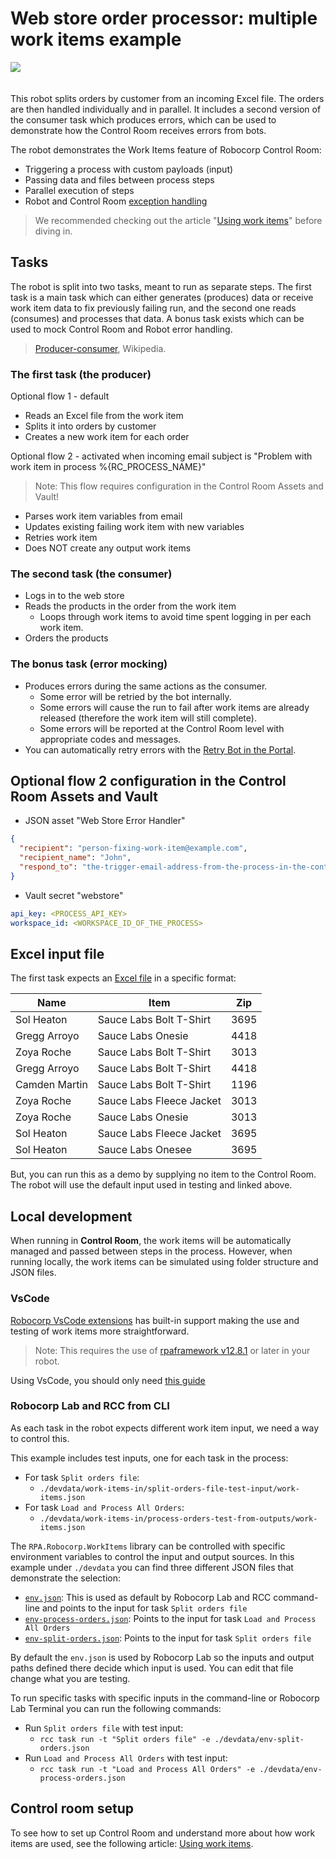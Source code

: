 # Web store order processor: multiple work items example

<img src="images/work-data-management.png" style="margin-bottom:20px">

This robot splits orders by customer from an incoming Excel file. The orders are then handled individually and in parallel. It includes a second version of the consumer task which produces errors, which can be used to demonstrate how the Control Room receives errors from bots.

The robot demonstrates the Work Items feature of Robocorp Control Room:

- Triggering a process with custom payloads (input)
- Passing data and files between process steps
- Parallel execution of steps
- Robot and Control Room [exception handling](https://robocorp.com/docs/development-guide/control-room/work-items#work-item-exception-handling)

> We recommended checking out the article "[Using work items](https://robocorp.com/docs/development-guide/control-room/data-pipeline)" before diving in.

## Tasks

The robot is split into two tasks, meant to run as separate steps. The first task is a main task which can either generates (produces) data or receive work item data to fix previously failing run, and the second one reads (consumes) and processes that data. A bonus task exists which can be used to mock Control Room and Robot error handling.

> [Producer-consumer](https://en.wikipedia.org/wiki/Producer%E2%80%93consumer_problem), Wikipedia.

### The first task (the producer)

Optional flow 1 - default

- Reads an Excel file from the work item
- Splits it into orders by customer
- Creates a new work item for each order

Optional flow 2 - activated when incoming email subject is "Problem with work item in process %{RC_PROCESS_NAME}"

> Note: This flow requires configuration in the Control Room Assets and Vault!

- Parses work item variables from email
- Updates existing failing work item with new variables
- Retries work item
- Does NOT create any output work items

### The second task (the consumer)

- Logs in to the web store
- Reads the products in the order from the work item
  - Loops through work items to avoid time spent logging in per each work item.
- Orders the products

### The bonus task (error mocking)

- Produces errors during the same actions as the consumer.
  - Some error will be retried by the bot internally.
  - Some errors will cause the run to fail after work items are already released (therefore the work item will still complete).
  - Some errors will be reported at the Control Room level with appropriate codes and messages.
- You can automatically retry errors with the [Retry Bot in the Portal](https://robocorp.com/portal/robot/robocorp/example-retry-work-item-bot).

## Optional flow 2 configuration in the Control Room Assets and Vault

- JSON asset "Web Store Error Handler"

```json
{
  "recipient": "person-fixing-work-item@example.com",
  "recipient_name": "John",
  "respond_to": "the-trigger-email-address-from-the-process-in-the-control-room"
}
```

- Vault secret "webstore"

```yaml
api_key: <PROCESS_API_KEY>
workspace_id: <WORKSPACE_ID_OF_THE_PROCESS>
```

## Excel input file

The first task expects an [Excel file](https://github.com/robocorp/example-web-store-work-items/raw/master/devdata/work-items-in/split-orders-file-test-input/orders.xlsx) in a specific format:

| Name          | Item                     | Zip  |
| ------------- | ------------------------ | ---- |
| Sol Heaton    | Sauce Labs Bolt T-Shirt  | 3695 |
| Gregg Arroyo  | Sauce Labs Onesie        | 4418 |
| Zoya Roche    | Sauce Labs Bolt T-Shirt  | 3013 |
| Gregg Arroyo  | Sauce Labs Bolt T-Shirt  | 4418 |
| Camden Martin | Sauce Labs Bolt T-Shirt  | 1196 |
| Zoya Roche    | Sauce Labs Fleece Jacket | 3013 |
| Zoya Roche    | Sauce Labs Onesie        | 3013 |
| Sol Heaton    | Sauce Labs Fleece Jacket | 3695 |
| Sol Heaton    | Sauce Labs Onesee        | 3695 |

But, you can run this as a demo by supplying no item to the Control Room. The robot will use the default input used in testing and linked above.

## Local development

When running in **Control Room**, the work items will be automatically managed and passed between steps in the process. However, when running locally, the work items can be simulated using folder structure and JSON files.

### VsCode

[Robocorp VsCode extensions](https://robocorp.com/docs/developer-tools/visual-studio-code/overview) has built-in support making the use and testing of work items more straightforward.

> Note: This requires the use of [rpaframework v12.8.1](https://rpaframework.org/releasenotes.html) or later in your robot.

Using VsCode, you should only need [this guide](https://robocorp.com/docs/developer-tools/visual-studio-code/extension-features#using-work-items)

### Robocorp Lab and RCC from CLI

As each task in the robot expects different work item input, we need a way to control this.

This example includes test inputs, one for each task in the process:

- For task `Split orders file`:
  - `./devdata/work-items-in/split-orders-file-test-input/work-items.json`
- For task `Load and Process All Orders`:
  - `./devdata/work-items-in/process-orders-test-from-outputs/work-items.json`

The `RPA.Robocorp.WorkItems` library can be controlled with specific environment variables to control the input and output sources. In this example under `./devdata` you can find three different JSON files that demonstrate the selection:

- [`env.json`](./devdata/env.json): This is used as default by Robocorp Lab and RCC command-line and points to the input for task `Split orders file`
- [`env-process-orders.json`](./devdata/env-process-orders.json): Points to the input for task `Load and Process All Orders`
- [`env-split-orders.json`](./devdata/env-split-orders.json): Points to the input for task `Split orders file`

By default the `env.json` is used by Robocorp Lab so the inputs and output paths defined there decide which input is used. You can edit that file change what you are testing.

To run specific tasks with specific inputs in the command-line or Robocorp Lab Terminal you can run the following commands:

- Run `Split orders file` with test input:
  - `rcc task run -t "Split orders file" -e ./devdata/env-split-orders.json`
- Run `Load and Process All Orders` with test input:
  - `rcc task run -t "Load and Process All Orders" -e ./devdata/env-process-orders.json`

## Control room setup

To see how to set up Control Room and understand more about how work items are used, see the following article: [Using work items](https://robocorp.com/docs/development-guide/control-room/data-pipeline).

```

```
